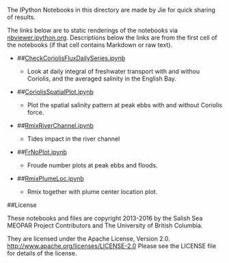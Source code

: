 The IPython Notebooks in this directory are made by Jie for
quick sharing of results.

The links below are to static renderings of the notebooks via
[nbviewer.ipython.org](http://nbviewer.ipython.org/).
Descriptions below the links are from the first cell of the notebooks
(if that cell contains Markdown or raw text).

* ##[CheckCoriolisFluxDailySeries.ipynb](http://nbviewer.ipython.org/urls/bitbucket.org/salishsea/analysis-jie/raw/tip/jie/paper/CheckCoriolisFluxDailySeries.ipynb)  
    
    * Look at daily integral of freshwater transport with and withou Coriolis, and the averaged salinity in the English Bay.  

* ##[CoriolisSpatialPlot.ipynb](http://nbviewer.ipython.org/urls/bitbucket.org/salishsea/analysis-jie/raw/tip/jie/paper/CoriolisSpatialPlot.ipynb)  
    
    * Plot the spatial salinity pattern at peak ebbs with and without Coriolis force.  

* ##[RmixRiverChannel.ipynb](http://nbviewer.ipython.org/urls/bitbucket.org/salishsea/analysis-jie/raw/tip/jie/paper/RmixRiverChannel.ipynb)  
    
    * Tides impact in the river channel  

* ##[FrNoPlot.ipynb](http://nbviewer.ipython.org/urls/bitbucket.org/salishsea/analysis-jie/raw/tip/jie/paper/FrNoPlot.ipynb)  
    
    * Froude number plots at peak ebbs and floods.  

* ##[RmixPlumeLoc.ipynb](http://nbviewer.ipython.org/urls/bitbucket.org/salishsea/analysis-jie/raw/tip/jie/paper/RmixPlumeLoc.ipynb)  
    
    * Rmix together with plume center location plot.  


##License

These notebooks and files are copyright 2013-2016
by the Salish Sea MEOPAR Project Contributors
and The University of British Columbia.

They are licensed under the Apache License, Version 2.0.
http://www.apache.org/licenses/LICENSE-2.0
Please see the LICENSE file for details of the license.
